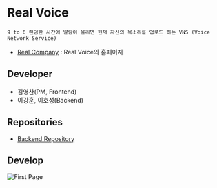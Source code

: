# Real Voice

```
9 to 6 랜덤한 시간에 알람이 울리면 현재 자신의 목소리를 업로드 하는 VNS (Voice Network Service)
```
- [Real Company](https://www.notion.so/real-company/Real-Voice-15ed659f94334472a410203a650e1449) : Real Voice의 홈페이지

## Developer
- 김영찬(PM, Frontend)
- 이강훈, 이호성(Backend)

## Repositories
- [Backend Repository](https://github.com/kangwhon/RealVoice)

## Develop
![First Page](../image/First_Page.png)